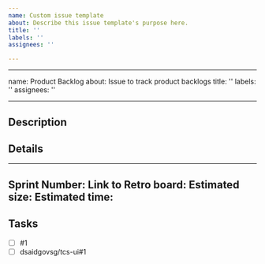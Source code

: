 ```yaml
---
name: Custom issue template
about: Describe this issue template's purpose here.
title: ''
labels: ''
assignees: ''

---
```


---
name: Product Backlog
about: Issue to track product backlogs
title: ''
labels: ''
assignees: ''

---

## Description
<!-- Describe the changes to be introduced -->


## Details
<!-- Provide other related details here -->
---
Sprint Number: 
Link to Retro board:
Estimated size:
Estimated time:
---

## Tasks
<!-- List out tasks, reference issues/PRs for automatic tracking -->

- [ ] #1
- [ ] dsaidgovsg/tcs-ui#1
